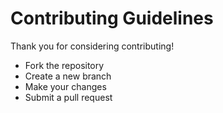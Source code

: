 # Contributing Guidelines  
Thank you for considering contributing!  
- Fork the repository  
- Create a new branch  
- Make your changes  
- Submit a pull request  
